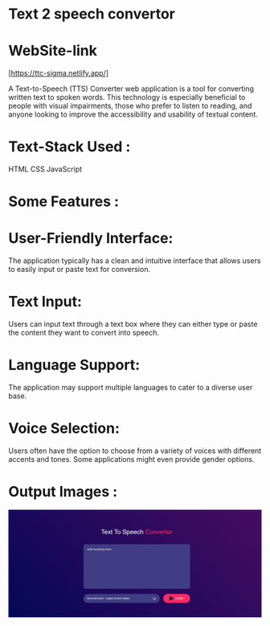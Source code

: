 # Text 2 speech convertor
# WebSite-link
  [https://ttc-sigma.netlify.app/]

A Text-to-Speech (TTS) Converter web application is a tool for converting written text to spoken words. This technology is especially beneficial to people with visual impairments, those who prefer to listen to reading, and anyone looking to improve the accessibility and usability of textual content.

# Text-Stack Used :

HTML
CSS
JavaScript

# Some Features :

# User-Friendly Interface:

The application typically has a clean and intuitive interface that allows users to easily input or paste text for conversion.

# Text Input:

Users can input text through a text box where they can either type or paste the content they want to convert into speech.

# Language Support:

The application may support multiple languages to cater to a diverse user base.

# Voice Selection:

Users often have the option to choose from a variety of voices with different accents and tones. Some applications might even provide gender options.
 
 # Output Images :

 ![Alt text](<Screenshot 2024-02-01 182200.png>)
